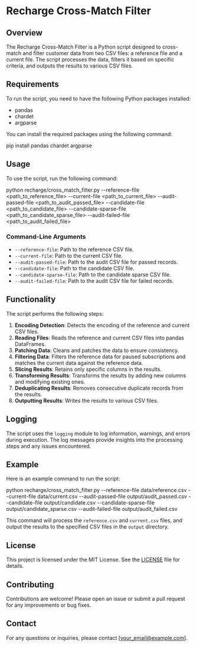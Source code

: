 

# Recharge Cross-Match Filter

## Overview

The Recharge Cross-Match Filter is a Python script designed to cross-match and filter customer data from two CSV files: a reference file and a current file. The script processes the data, filters it based on specific criteria, and outputs the results to various CSV files.

## Requirements

To run the script, you need to have the following Python packages installed:

- pandas
- chardet
- argparse

You can install the required packages using the following command:


pip install pandas chardet argparse


## Usage

To use the script, run the following command:


python recharge/cross_match_filter.py --reference-file <path_to_reference_file> --current-file <path_to_current_file> --audit-passed-file <path_to_audit_passed_file> --candidate-file <path_to_candidate_file> --candidate-sparse-file <path_to_candidate_sparse_file> --audit-failed-file <path_to_audit_failed_file>


### Command-Line Arguments

- `--reference-file`: Path to the reference CSV file.
- `--current-file`: Path to the current CSV file.
- `--audit-passed-file`: Path to the audit CSV file for passed records.
- `--candidate-file`: Path to the candidate CSV file.
- `--candidate-sparse-file`: Path to the candidate sparse CSV file.
- `--audit-failed-file`: Path to the audit CSV file for failed records.

## Functionality

The script performs the following steps:

1. **Encoding Detection**: Detects the encoding of the reference and current CSV files.
2. **Reading Files**: Reads the reference and current CSV files into pandas DataFrames.
3. **Patching Data**: Cleans and patches the data to ensure consistency.
4. **Filtering Data**: Filters the reference data for paused subscriptions and matches the current data against the reference data.
5. **Slicing Results**: Retains only specific columns in the results.
6. **Transforming Results**: Transforms the results by adding new columns and modifying existing ones.
7. **Deduplicating Results**: Removes consecutive duplicate records from the results.
8. **Outputting Results**: Writes the results to various CSV files.

## Logging

The script uses the `logging` module to log information, warnings, and errors during execution. The log messages provide insights into the processing steps and any issues encountered.

## Example

Here is an example command to run the script:


python recharge/cross_match_filter.py --reference-file data/reference.csv --current-file data/current.csv --audit-passed-file output/audit_passed.csv --candidate-file output/candidate.csv --candidate-sparse-file output/candidate_sparse.csv --audit-failed-file output/audit_failed.csv


This command will process the `reference.csv` and `current.csv` files, and output the results to the specified CSV files in the `output` directory.

## License

This project is licensed under the MIT License. See the [LICENSE](LICENSE) file for details.

## Contributing

Contributions are welcome! Please open an issue or submit a pull request for any improvements or bug fixes.

## Contact

For any questions or inquiries, please contact [your_email@example.com].


